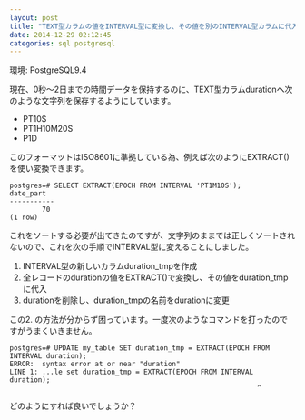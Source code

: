 ```yaml
---
layout: post
title: "TEXT型カラムの値をINTERVAL型に変換し、その値を別のINTERVAL型カラムに代入する方法"
date: 2014-12-29 02:12:45
categories: sql postgresql
---
```

<p>環境: PostgreSQL9.4</p>

<p>現在、0秒〜2日までの時間データを保持するのに、TEXT型カラムdurationへ次のような文字列を保存するようにしています。</p>

<ul>
<li>PT10S</li>
<li>PT1H10M20S</li>
<li>P1D</li>
</ul>

<p>このフォーマットはISO8601に準拠している為、例えば次のようにEXTRACT()を使い変換できます。</p>

<pre><code>postgres=# SELECT EXTRACT(EPOCH FROM INTERVAL 'PT1M10S');
date_part
-----------
        70
(1 row)
</code></pre>

<p>これをソートする必要が出てきたのですが、文字列のままでは正しくソートされないので、これを次の手順でINTERVAL型に変えることにしました。</p>

<ol>
<li>INTERVAL型の新しいカラムduration_tmpを作成</li>
<li>全レコードのdurationの値をEXTRACT()で変換し、その値をduration_tmpに代入</li>
<li>durationを削除し、duration_tmpの名前をdurationに変更</li>
</ol>

<p>この2. の方法が分からず困っています。一度次のようなコマンドを打ったのですがうまくいきません。</p>

<pre><code>postgres=# UPDATE my_table SET duration_tmp = EXTRACT(EPOCH FROM INTERVAL duration);
ERROR:  syntax error at or near "duration"
LINE 1: ...le set duration_tmp = EXTRACT(EPOCH FROM INTERVAL duration);
                                                             ^
</code></pre>

<p>どのようにすれば良いでしょうか？</p>
